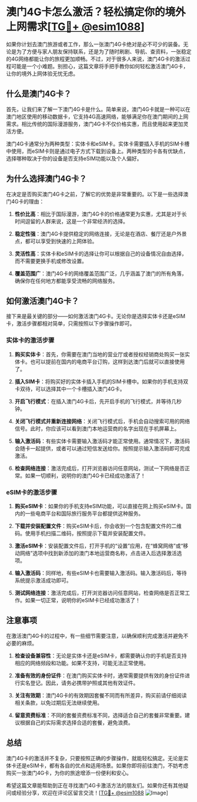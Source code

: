 # 澳门4G卡怎么激活？轻松搞定你的境外上网需求[[TG💪+ @esim1088](https://t.me/s/esim1088)]

如果你计划去澳门旅游或者工作，那么一张澳门4G卡绝对是必不可少的装备。无论是为了方便与家人朋友保持联系，还是为了随时刷剧、导航、查资料，一张稳定的4G网络都能让你的旅程更加顺畅。不过，对于很多人来说，澳门4G卡的激活过程可能是一个小难题。别担心，这篇文章将手把手教你如何轻松激活澳门4G卡，让你的境外上网体验无忧无虑。

## 什么是澳门4G卡？

首先，让我们来了解一下澳门4G卡是什么。简单来说，澳门4G卡就是一种可以在澳门地区使用的移动数据卡，它支持4G高速网络，能够满足你在澳门期间的上网需求。相比传统的国际漫游服务，澳门4G卡不仅价格实惠，而且使用起来更加灵活方便。

澳门4G卡通常分为两种类型：实体卡和eSIM卡。实体卡需要插入手机的SIM卡槽中使用，而eSIM卡则是通过电子方式下载到设备上。两种类型的卡各有优缺点，选择哪种取决于你的设备是否支持eSIM功能以及个人偏好。

## 为什么选择澳门4G卡？

在决定是否购买澳门4G卡之前，了解它的优势是非常重要的。以下是一些选择澳门4G卡的理由：

1. **性价比高**：相比于国际漫游，澳门4G卡的价格通常更为实惠，尤其是对于长时间逗留的人群来说，这是一个非常经济的选择。
   
2. **稳定性强**：澳门4G卡提供稳定的网络连接，无论是在酒店、餐厅还是户外景点，都可以享受到快速的上网体验。

3. **灵活性高**：实体卡和eSIM卡的选择让你可以根据自己的设备情况自由选择，而不需要更换手机或修改设置。

4. **覆盖范围广**：澳门4G卡的网络覆盖范围广泛，几乎涵盖了澳门的所有角落，确保你在任何地方都能享受流畅的网络服务。

## 如何激活澳门4G卡？

接下来是最关键的部分——如何激活澳门4G卡。无论你是选择实体卡还是eSIM卡，激活步骤都相对简单，只需按照以下步骤操作即可。

### 实体卡的激活步骤

1. **购买实体卡**：首先，你需要在澳门当地的营业厅或者授权经销商处购买一张实体卡。也可以提前在国内的电商平台订购，这样到达澳门后就可以直接使用了。

2. **插入SIM卡**：将购买好的实体卡插入手机的SIM卡槽中。如果你的手机支持双卡双待，可以选择其中一个卡槽插入澳门4G卡。

3. **开启飞行模式**：在插入澳门4G卡后，先开启手机的飞行模式，并等待几秒钟。

4. **关闭飞行模式并重新连接网络**：关闭飞行模式后，手机会自动搜索可用的网络信号。此时，你应该可以看到澳门本地运营商的名字出现在手机屏幕上。

5. **输入激活码**：有些实体卡需要输入激活码才能正常使用。通常情况下，激活码会随卡一起提供，或者可以通过短信发送给你。按照提示输入激活码即可完成激活。

6. **检查网络连接**：激活完成后，打开浏览器访问任意网站，测试一下网络是否正常。如果一切顺利，说明你的澳门4G卡已经成功激活了！

### eSIM卡的激活步骤

1. **购买eSIM卡**：如果你的手机支持eSIM功能，可以直接在网上购买eSIM卡。国内的一些电商平台和国际旅行服务平台都提供这种服务。

2. **下载并安装配置文件**：购买eSIM卡后，你会收到一个包含配置文件的二维码。使用手机扫描二维码，按照提示下载并安装配置文件。

3. **激活eSIM卡**：安装配置文件后，打开手机的“设置”应用，在“蜂窝网络”或“移动网络”选项中找到新添加的澳门本地运营商名称，点击进入后选择激活选项。

4. **输入激活码**：同样地，有些eSIM卡也需要输入激活码。输入激活码后，等待系统提示激活成功即可。

5. **测试网络连接**：激活完成后，打开浏览器访问任意网站，检查网络是否正常工作。如果一切正常，说明你的eSIM卡已经成功激活了！

## 注意事项

在激活澳门4G卡的过程中，有一些细节需要注意，以确保顺利完成激活并避免不必要的麻烦。

1. **检查设备兼容性**：无论是实体卡还是eSIM卡，都需要确认你的手机是否支持相应的网络频段和功能。如果不支持，可能无法正常使用。

2. **准备有效的身份证件**：在澳门购买实体卡时，通常需要提供有效的身份证件进行实名登记。因此，请务必携带护照或其他有效证件。

3. **关注有效期**：澳门4G卡的有效期因套餐不同而有所差异，购买前请仔细阅读相关条款，以免过期后无法继续使用。

4. **留意资费标准**：不同的套餐资费标准不同，选择适合自己的套餐非常重要。建议根据自己的实际需求选择合适的套餐，避免浪费。

## 总结

澳门4G卡的激活并不复杂，只要按照正确的步骤操作，就能轻松搞定。无论是实体卡还是eSIM卡，都有各自的优点和适用场景。如果你即将前往澳门，不妨考虑购买一张澳门4G卡，为你的旅途增添一份便利和安心。

希望这篇文章能帮助到正在寻找澳门4G卡激活方法的朋友们。如果你还有其他疑问或经验分享，欢迎在评论区留言交流！[[TG💪+ @esim1088](https://t.me/s/esim1088) ![Image](https://i.postimg.cc/4NQfJmqS/Snipaste-2025-05-13-00-14-12.png)]